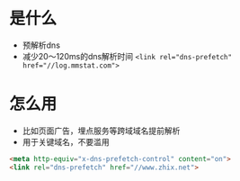# 是什么
- 预解析dns
- 减少20～120ms的dns解析时间
`<link rel="dns-prefetch" href="//log.mmstat.com">`

# 怎么用
- 比如页面广告，埋点服务等跨域域名提前解析
- 用于关键域名，不要滥用
```html
<meta http-equiv="x-dns-prefetch-control" content="on">
<link rel="dns-prefetch" href="//www.zhix.net">
```